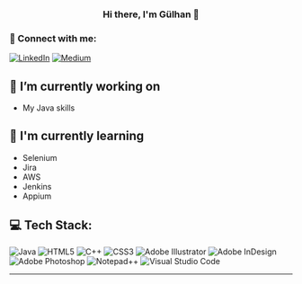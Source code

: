 <h3 align="center">
Hi there, I'm Gülhan 👋
</h3>

### 🤝 Connect with me:
[![LinkedIn](https://img.shields.io/badge/LinkedIn-%230077B5.svg?logo=linkedin&logoColor=white)](https://linkedin.com/in/gulhante) [![Medium](https://img.shields.io/badge/Medium-12100E?logo=medium&logoColor=white)](https://medium.com/@Gulhante) 


## 🔭 I’m currently working on

- My Java skills


## 🌱 I'm currently learning

- Selenium
- Jira
- AWS
- Jenkins
- Appium


## 💻 Tech Stack:

![Java](https://img.shields.io/badge/java-%23ED8B00.svg?style=for-the-badge&logo=java&logoColor=white) 
![HTML5](https://img.shields.io/badge/html5-%23E34F26.svg?style=for-the-badge&logo=html5&logoColor=white) 
![C++](https://img.shields.io/badge/c++-%2300599C.svg?style=for-the-badge&logo=c%2B%2B&logoColor=white) 
![CSS3](https://img.shields.io/badge/css3-%231572B6.svg?style=for-the-badge&logo=css3&logoColor=white) 
![Adobe Illustrator](https://img.shields.io/badge/adobeillustrator-%23FF9A00.svg?style=for-the-badge&logo=adobeillustrator&logoColor=white) 
![Adobe InDesign](https://img.shields.io/badge/Adobe%20InDesign-49021F?style=for-the-badge&logo=adobeindesign&logoColor=white) 
![Adobe Photoshop](https://img.shields.io/badge/adobephotoshop-%2331A8FF.svg?style=for-the-badge&logo=adobephotoshop&logoColor=white)
![Notepad++](https://img.shields.io/badge/Notepad++-90E59A.svg?style=for-the-badge&logo=notepad%2b%2b&logoColor=black)
![Visual Studio Code](https://img.shields.io/badge/Visual%20Studio%20Code-0078d7.svg?style=for-the-badge&logo=visual-studio-code&logoColor=white)


---

<!-- Proudly created with GPRM ( https://gprm.itsvg.in ) -->

